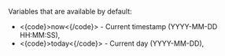Variables that are available by default:

* <{code}>now<{/code}> - Current timestamp (YYYY-MM-DD HH:MM:SS),
* <{code}>today<{/code}> - Current day (YYYY-MM-DD),